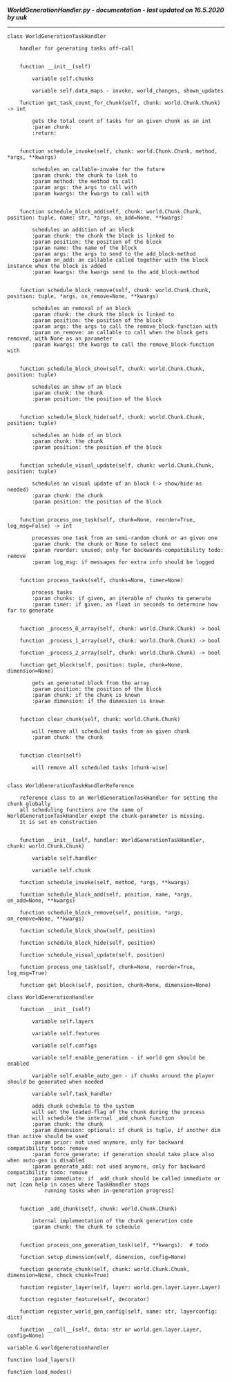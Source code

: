 ***WorldGenerationHandler.py - documentation - last updated on 16.5.2020 by uuk***
___

    class WorldGenerationTaskHandler
        
        handler for generating tasks off-call


        function __init__(self)

            variable self.chunks

            variable self.data_maps - invoke, world_changes, shown_updates

        function get_task_count_for_chunk(self, chunk: world.Chunk.Chunk) -> int
            
            gets the total count of tasks for an given chunk as an int
            :param chunk:
            :return:


        function schedule_invoke(self, chunk: world.Chunk.Chunk, method, *args, **kwargs)
            
            schedules an callable-invoke for the future
            :param chunk: the chunk to link to
            :param method: the method to call
            :param args: the args to call with
            :param kwargs: the kwargs to call with


        function schedule_block_add(self, chunk: world.Chunk.Chunk, position: tuple, name: str, *args, on_add=None, **kwargs)
            
            schedules an addition of an block
            :param chunk: the chunk the block is linked to
            :param position: the position of the block
            :param name: the name of the block
            :param args: the args to send to the add_block-method
            :param on_add: an callable called together with the block instance when the block is added
            :param kwargs: the kwargs send to the add_block-method


        function schedule_block_remove(self, chunk: world.Chunk.Chunk, position: tuple, *args, on_remove=None, **kwargs)
            
            schedules an removal of an block
            :param chunk: the chunk the block is linked to
            :param position: the position of the block
            :param args: the args to call the remove_block-function with
            :param on_remove: an callable to call when the block gets removed, with None as an parameter
            :param kwargs: the kwargs to call the remove_block-function with


        function schedule_block_show(self, chunk: world.Chunk.Chunk, position: tuple)
            
            schedules an show of an block
            :param chunk: the chunk
            :param position: the position of the block


        function schedule_block_hide(self, chunk: world.Chunk.Chunk, position: tuple)
            
            schedules an hide of an block
            :param chunk: the chunk
            :param position: the position of the block


        function schedule_visual_update(self, chunk: world.Chunk.Chunk, position: tuple)
            
            schedules an visual update of an block (-> show/hide as needed)
            :param chunk: the chunk
            :param position: the position of the block


        function process_one_task(self, chunk=None, reorder=True, log_msg=False) -> int
            
            processes one task from an semi-random chunk or an given one
            :param chunk: the chunk or None to select one
            :param reorder: unused; only for backwards-compatibility todo: remove
            :param log_msg: if messages for extra info should be logged


        function process_tasks(self, chunks=None, timer=None)
            
            process tasks
            :param chunks: if given, an iterable of chunks to generate
            :param timer: if given, an float in seconds to determine how far to generate


        function _process_0_array(self, chunk: world.Chunk.Chunk) -> bool

        function _process_1_array(self, chunk: world.Chunk.Chunk) -> bool

        function _process_2_array(self, chunk: world.Chunk.Chunk) -> bool

        function get_block(self, position: tuple, chunk=None, dimension=None)
            
            gets an generated block from the array
            :param position: the position of the block
            :param chunk: if the chunk is known
            :param dimension: if the dimension is known


        function clear_chunk(self, chunk: world.Chunk.Chunk)
            
            will remove all scheduled tasks from an given chunk
            :param chunk: the chunk


        function clear(self)
            
            will remove all scheduled tasks [chunk-wise]


    class WorldGenerationTaskHandlerReference
        
        reference class to an WorldGenerationTaskHandler for setting the chunk globally
        all scheduling functions are the same of WorldGenerationTaskHandler exept the chunk-parameter is missing.
        It is set on construction


        function __init__(self, handler: WorldGenerationTaskHandler, chunk: world.Chunk.Chunk)

            variable self.handler

            variable self.chunk

        function schedule_invoke(self, method, *args, **kwargs)

        function schedule_block_add(self, position, name, *args, on_add=None, **kwargs)

        function schedule_block_remove(self, position, *args, on_remove=None, **kwargs)

        function schedule_block_show(self, position)

        function schedule_block_hide(self, position)

        function schedule_visual_update(self, position)

        function process_one_task(self, chunk=None, reorder=True, log_msg=True)

        function get_block(self, position, chunk=None, dimension=None)

    class WorldGenerationHandler

        function __init__(self)

            variable self.layers

            variable self.features

            variable self.configs

            variable self.enable_generation - if world gen should be enabled

            variable self.enable_auto_gen - if chunks around the player should be generated when needed

            variable self.task_handler
            
            adds chunk schedule to the system
            will set the loaded-flag of the chunk during the process
            will schedule the internal _add_chunk function
            :param chunk: the chunk
            :param dimension: optional: if chunk is tuple, if another dim than active should be used
            :param prior: not used anymore, only for backward compatibility todo: remove
            :param force_generate: if generation should take place also when auto-gen is disabled
            :param generate_add: not used anymore, only for backward compatibility todo: remove
            :param immediate: if _add_chunk should be called immediate or not [can help in cases where TaskHandler stops
                running tasks when in-generation progress]


        function _add_chunk(self, chunk: world.Chunk.Chunk)
            
            internal implementation of the chunk generation code
            :param chunk: the chunk to schedule


        function process_one_generation_task(self, **kwargs):  # todo

        function setup_dimension(self, dimension, config=None)

        function generate_chunk(self, chunk: world.Chunk.Chunk, dimension=None, check_chunk=True)

        function register_layer(self, layer: world.gen.layer.Layer.Layer)

        function register_feature(self, decorator)

        function register_world_gen_config(self, name: str, layerconfig: dict)

        function __call__(self, data: str or world.gen.layer.Layer, config=None)

    variable G.worldgenerationhandler

    function load_layers()

    function load_modes()